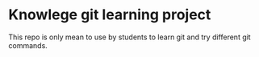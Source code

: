 # Knowlege git learning project

This repo is only mean to use by students to learn git and try different git commands.

